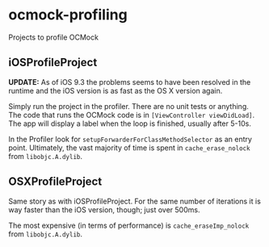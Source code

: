 # ocmock-profiling

Projects to profile OCMock

## iOSProfileProject

**UPDATE:** As of iOS 9.3 the problems seems to have been resolved in the runtime and the iOS version is as fast as the OS X version again.


Simply run the project in the profiler. There are no unit tests or anything. The code that runs the OCMock code is in `[ViewController viewDidLoad]`. The app will display a label when the loop is finished, usually after 5-10s.

In the Profiler look for `setupForwarderForClassMethodSelector` as an entry point. Ultimately, the vast majority of time is spent in `cache_erase_nolock` from `libobjc.A.dylib`.



## OSXProfileProject

Same story as with iOSProfileProject. For the same number of iterations it is way faster than the iOS version, though; just over 500ms.

The most expensive (in terms of performance) is `cache_eraseImp_nolock` from `libobjc.A.dylib`. 
